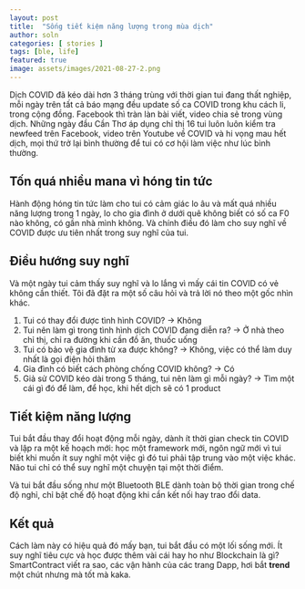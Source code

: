 ```yaml
---
layout: post
title:  "Sống tiết kiệm năng lượng trong mùa dịch"
author: soln
categories: [ stories ]
tags: [ble, life]
featured: true
image: assets/images/2021-08-27-2.png
---
```

Dịch COVID đã kéo dài hơn 3 tháng trùng với thời gian tui đang thất nghiệp, mỗi ngày trên tất cả báo mạng đều update số  ca COVID trong khu cách li, trong cộng đồng.
Facebook thì tràn làn bài viết, video chia sẻ trong vùng dịch. Những ngày đầu Cần Thơ áp dụng chỉ thị 16 tui luôn luôn kiểm tra newfeed trên Facebook, video trên Youtube về  COVID và hi vọng mau hết dịch, mọi thứ trở lại bình thường để  tui có cơ hội làm việc như lúc bình thường.

## Tốn quá nhiều mana vì hóng tin tức
Hành động hóng tin tức làm cho tui có cảm giác lo âu và mất quá nhiều năng lượng trong 1 ngày, lo cho gia đình ở dưới quê không biết có số  ca F0 nào không, có gần nhà  mình không. Và chính điều đó làm cho suy nghĩ về  COVID được ưu tiên nhất trong suy nghĩ của tui.

## Điều hướng suy nghĩ
Và một ngày tui cảm thấy suy nghĩ và lo lắng vì mấy cái tin COVID có vẻ không cần thiết. Tôi đã đặt ra một số  câu hỏi và trả lời nó theo một gốc nhìn khác.

1. Tui có thay đổi được tình hình COVID? -> Không
2. Tui nên làm gì trong tình hình dịch COVID đang diễn ra? -> Ở nhà theo chỉ thị, chỉ ra đường khi cần đồ  ăn, thuốc uống
3. Tui có bảo vệ gia đình từ xa được không? -> Không, việc có thể  làm duy nhất là gọi điện hỏi thăm
4. Gia đình có biết cách phòng chống COVID không? -> Có
5. Giả sử  COVID kéo dài trong 5 tháng, tui nên làm gì mỗi ngày? -> Tìm một cái gì đó để  làm, để  học, khi hết dịch sẽ có 1 product

## Tiết kiệm năng lượng
Tui bắt đầu thay đổi hoạt động mỗi ngày, dành ít thời gian check tin COVID và lập ra một kế  hoạch mới: học một framework mới, ngôn ngữ mới vì tui biết khi muốn ít suy nghĩ một việc gì đó tui phải tập trung vào một việc khác. Não tui chỉ có thể  suy nghĩ một chuyện tại một thời điểm.

Và tui bắt đầu sống như một Bluetooth BLE dành toàn bộ thời gian trong chế  độ nghỉ, chỉ bật chế  độ hoạt động khi cần kết nối hay trao đổi data.

## Kết quả
Cách làm này có hiệu quả đó mấy bạn, tui bắt đầu có một lối sống mới. Ít suy nghĩ tiêu cực và học được thêm vài cái hay ho như Blockchain là gì? SmartContract viết ra sao, các vận hành của các trang Dapp, hơi bắt **trend** một chút nhưng mà tốt mà kaka.
